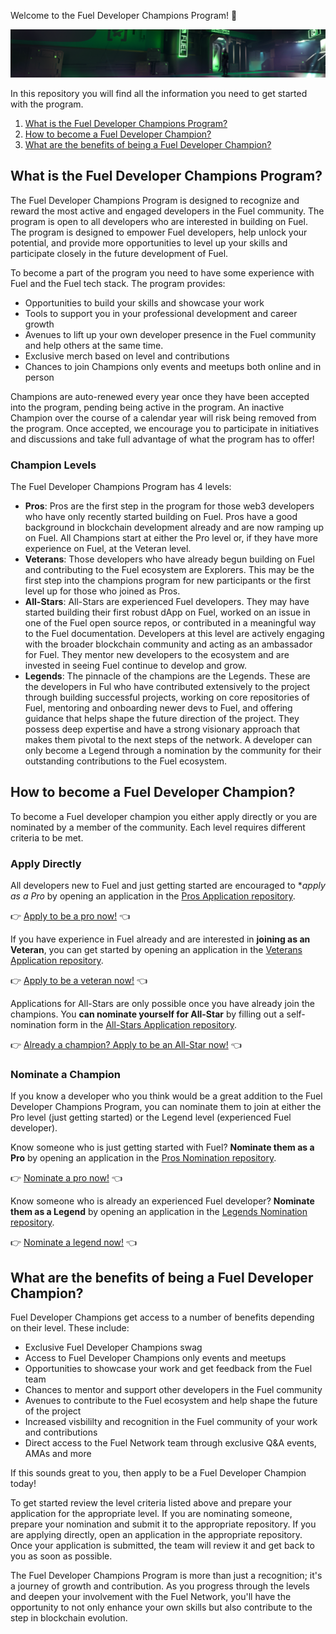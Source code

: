 Welcome to the Fuel Developer Champions Program! 🙌

![Banner Image](banner.png)

In this repository you will find all the information you need to get started with the program.

1. [What is the Fuel Developer Champions Program?](#what-is-the-fuel-developer-champions-program)
2. [How to become a Fuel Developer Champion?](#how-to-become-a-fuel-developer-champion)
3. [What are the benefits of being a Fuel Developer Champion?](#what-are-the-benefits-of-being-a-fuel-developer-champion)

## What is the Fuel Developer Champions Program?

The Fuel Developer Champions Program is designed to recognize and reward the most active and engaged developers in the Fuel community. The program is open to all developers who are interested in building on Fuel. The program is designed to empower Fuel developers, help unlock your potential, and provide more opportunities to level up your skills and participate closely in the future development of Fuel.

To become a part of the program you need to have some experience with Fuel and the Fuel tech stack. The program provides:

* Opportunities to build your skills and showcase your work
* Tools to support you in your professional development and career growth
* Avenues to lift up your own developer presence in the Fuel community and help others at the same time.
* Exclusive merch based on level and contributions
* Chances to join Champions only events and meetups both online and in person

Champions are auto-renewed every year once they have been accepted into the program, pending being active in the program. An inactive Champion over the course of a calendar year will risk being removed from the program. Once accepted, we encourage you to participate in initiatives and discussions and take full advantage of what the program has to offer!

### Champion Levels

The Fuel Developer Champions Program has 4 levels:

* **Pros**: Pros are the first step in the program for those web3 developers who have only recently started building on Fuel. Pros have a good background in blockchain development already and are now ramping up on Fuel. All Champions start at either the Pro level or, if they have more experience on Fuel, at the Veteran level.
* **Veterans**: Those developers who have already begun building on Fuel and contributing to the Fuel ecosystem are Explorers. This may be the first step into the champions program for new participants or the first level up for those who joined as Pros. 
* **All-Stars**: All-Stars are experienced Fuel developers. They may have started building their first robust dApp on Fuel, worked on an issue in one of the Fuel open source repos, or contributed in a meaningful way to the Fuel documentation. Developers at this level are actively engaging with the broader blockchain community and acting as an ambassador for Fuel. They mentor new developers to the ecosystem and are invested in seeing Fuel continue to develop and grow.
* **Legends**: The pinnacle of the champions are the Legends. These are the developers in Ful who have contributed extensively to the project through building successful projects, working on core repositories of Fuel, mentoring and onboarding newer devs to Fuel, and offering guidance that helps shape the future direction of the project. They possess deep expertise and have a strong visionary approach that makes them pivotal to the next steps of the network. A developer can only become a Legend through a nomination by the community for their outstanding contributions to the Fuel ecosystem.

## How to become a Fuel Developer Champion?

To become a Fuel developer champion you either apply directly or you are nominated by a member of the community. Each level requires different criteria to be met.

### Apply Directly

All developers new to Fuel and just getting started are encouraged to **apply as a Pro* by opening an application in the [Pros Application repository](https://github.com/fuel-champions/pro-applications). 

👉 [Apply to be a pro now!](https://github.com/fuel-champions/pro-applications) 👈

If you have experience in Fuel already and are interested in **joining as an Veteran**, you can get started by opening an application in the [Veterans Application repository](https://github.com/fuel-champions/veteran-applications).

👉 [Apply to be a veteran now!](https://github.com/fuel-champions/veteran-applications) 👈

Applications for All-Stars are only possible once you have already join the champions. You **can nominate yourself for All-Star** by filling out a self-nomination form in the [All-Stars Application repository](https://github.com/fuel-champions/all-star-applications).

👉 [Already a champion? Apply to be an All-Star now!](https://github.com/fuel-champions/all-star-applications) 👈

### Nominate a Champion

If you know a developer who you think would be a great addition to the Fuel Developer Champions Program, you can nominate them to join at either the Pro level (just getting started) or the Legend level (experienced Fuel developer).

Know someone who is just getting started with Fuel? **Nominate them as a Pro** by opening an application in the [Pros Nomination repository](https://github.com/fuel-champions/nominate-a-pro).

👉 [Nominate a pro now!](https://github.com/fuel-champions/nominate-a-pro) 👈

Know someone who is already an experienced Fuel developer? **Nominate them as a Legend** by opening an application in the [Legends Nomination repository](https://github.com/fuel-champions/nominate-a-legend).

👉 [Nominate a legend now!](https://github.com/fuel-champions/nominate-a-legend) 👈

## What are the benefits of being a Fuel Developer Champion?

Fuel Developer Champions get access to a number of benefits depending on their level. These include:

* Exclusive Fuel Developer Champions swag
* Access to Fuel Developer Champions only events and meetups
* Opportunities to showcase your work and get feedback from the Fuel team
* Chances to mentor and support other developers in the Fuel community
* Avenues to contribute to the Fuel ecosystem and help shape the future of the project
* Increased visbililty and recognition in the Fuel community of your work and contributions
* Direct access to the Fuel Network team through exclusive Q&A events, AMAs and more

If this sounds great to you, then apply to be a Fuel Developer Champion today!

To get started review the level criteria listed above and prepare your application for the appropriate level. If you are nominating someone, prepare your nomination and submit it to the appropriate repository. If you are applying directly, open an application in the appropriate repository. Once your application is submitted, the team will review it and get back to you as soon as possible.

The Fuel Developer Champions Program is more than just a recognition; it's a journey of growth and contribution. As you progress through the levels and deepen your involvement with the Fuel Network, you'll have the opportunity to not only enhance your own skills but also contribute to the step in blockchain evolution.

